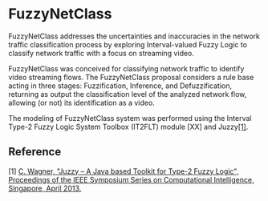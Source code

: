 # FuzzyNetClass

FuzzyNetClass addresses the uncertainties and inaccuracies in the network traffic classification process by exploring Interval-valued Fuzzy Logic to classify network traffic with a focus on streaming video.

FuzzyNetClass was conceived for classifying network traffic to identify video streaming flows. The FuzzyNetClass proposal considers a rule base acting in three stages: Fuzzification, Inference, and Defuzzification, returning as output the classification level of the analyzed network flow, allowing (or not) its identification as a video.
  
The modeling of FuzzyNetClass system was performed using the Interval Type-2 Fuzzy Logic System Toolbox (IT2FLT) module [XX] and Juzzy[[1]](http://juzzy.wagnerweb.net/). 

## Reference
[1] [C. Wagner, "Juzzy – A Java based Toolkit for Type-2 Fuzzy Logic", Proceedings of the IEEE Symposium Series on Computational Intelligence, Singapore, April 2013.](http://juzzy.wagnerweb.net/)
